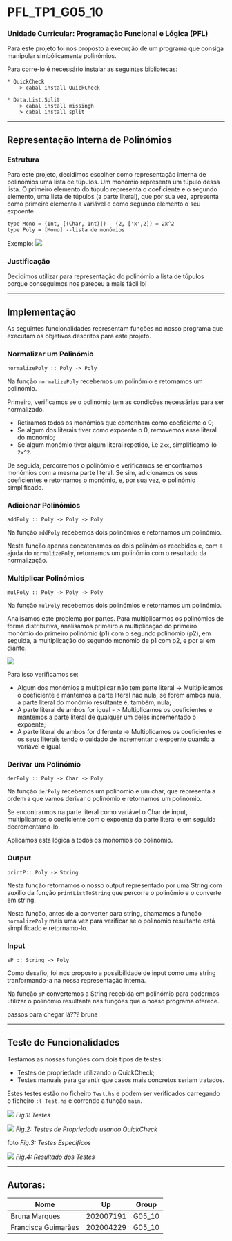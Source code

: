 # PFL_TP1_G05_10

### Unidade Curricular: Programação Funcional e Lógica (PFL)

Para este projeto foi nos proposto a execução de um programa que consiga manipular simbólicamente polinómios.

Para corre-lo é necessário instalar as seguintes bibliotecas:

```
* QuickCheck
    > cabal install QuickCheck
```
```
* Data.List.Split
    > cabal install missingh
    > cabal install split
```

---

## Representação Interna de Polinómios

### Estrutura

Para este projeto, decidimos escolher como representação interna de polinómios uma lista de túpulos. Um monómio representa um túpulo dessa lista.
O primeiro elemento do túpulo representa o coeficiente e o segundo elemento, uma lista de túpulos (a parte literal), que por sua vez, apresenta como primeiro elemento a variável e como segundo elemento o seu expoente.

```
type Mono = (Int, [(Char, Int)]) --(2, ['x',2]) = 2x^2
type Poly = [Mono] --lista de monómios
```

Exemplo:
![](https://i.imgur.com/WZ3Hov0.png)


### Justificação

Decidimos utilizar para representação do polinómio a lista de túpulos porque conseguimos nos pareceu a mais fácil lol



---

## Implementação

As seguintes funcionalidades representam funções no nosso programa que executam os objetivos descritos para este projeto.

### Normalizar um Polinómio

```
normalizePoly :: Poly -> Poly
```
Na função `normalizePoly` recebemos um polinómio e retornamos um polinómio.

Primeiro, verificamos se o polinómio tem as condições necessárias para ser normalizado.

* Retiramos todos os monómios que contenham como coeficiente o 0;
* Se algum dos literais tiver como expoente o 0, removemos esse literal do monómio;
* Se algum monómio tiver algum literal repetido, i.e `2xx`, simplificamo-lo `2x^2`.

De seguida, percorremos o polinómio e verificamos se encontramos monómios com a mesma parte literal. Se sim, adicionamos os seus coeficientes e retornamos o monómio, e, por sua vez, o polinómio simplificado.


### Adicionar Polinómios

```
addPoly :: Poly -> Poly -> Poly
```
Na função `addPoly` recebemos dois polinómios e retornamos um polinómio.

Nesta função apenas concatenamos os dois polinómios recebidos e, com a ajuda do `normalizePoly`, retornamos um polinómio com o resultado da normalização.

### Multiplicar Polinómios

```
mulPoly :: Poly -> Poly -> Poly
```
Na função `mulPoly` recebemos dois polinómios e retornamos um polinómio.

Analisamos este problema por partes. Para multiplicarmos os polinómios de forma distributiva, analisamos primeiro a multiplicação do primeiro monómio do primeiro polinómio (p1) com o segundo polinómio (p2), em seguida, a multiplicação do segundo monómio de p1 com p2, e por aí em diante.

![](https://i.imgur.com/bbePtoF.png)


Para isso verificamos se:
* Algum dos monómios a multiplicar não tem parte literal -> Multiplicamos o coeficiente e mantemos a parte literal não nula, se forem ambos nula, a parte literal do monómio resultante é, também, nula;
* A parte literal de ambos for igual - > Multiplicamos os coeficientes e mantemos a parte literal de qualquer um deles incrementado o expoente;
* A parte literal de ambos for diferente -> Multiplicamos os coeficientes e os seus literais tendo o cuidado de incrementar o expoente quando a variável é igual.  


### Derivar um Polinómio

```
derPoly :: Poly -> Char -> Poly
```
Na função `derPoly` recebemos um polinómio e um char, que representa a ordem a que vamos derivar o polinómio e retornamos um polinómio.

Se encontrarmos na parte literal como variável o Char de input, multiplicamos o coeficiente com o expoente da parte literal e em seguida decrementamo-lo.

Aplicamos esta lógica a todos os monómios do polinómio.

### Output

```
printP:: Poly -> String

```
Nesta função retornamos o nosso output representado por uma String com auxilio da função `printListToString` que percorre o polinómio e o converte em string.

Nesta função, antes de a converter para string, chamamos a função `normalizePoly` mais uma vez para verificar se o polinómio resultante está simplificado e retornamo-lo.

### Input
```
sP :: String -> Poly
```
Como desafio, foi nos proposto a possibilidade de input como uma string tranformando-a na nossa representação interna.

Na função `sP` convertemos a String recebida em polinómio para podermos utilizar o polinómio resultante nas funções que o nosso programa oferece.

passos para chegar lá??? bruna


---

## Teste de Funcionalidades

Testámos as nossas funções com dois tipos de testes:

 * Testes de propriedade utilizando o QuickCheck;
 * Testes manuais para garantir que casos mais concretos seriam tratados.

Estes testes estão no ficheiro `Test.hs` e podem ser verificados carregando o ficheiro `:l Test.hs` e correndo a função `main`.

![](https://i.imgur.com/hPSDEtb.png)
*Fig.1: Testes*

![](https://i.imgur.com/lggvVEc.png)
*Fig.2: Testes de Propriedade usando QuickCheck*

foto
*Fig.3: Testes Especificos*

![](https://i.imgur.com/TgHazeL.png)
*Fig.4: Resultado dos Testes*



---

## Autoras:
| Nome                | Up       | Group
| --------            | -------- | -----
| Bruna Marques       | 202007191| G05_10
| Francisca Guimarães | 202004229| G05_10
